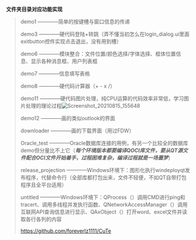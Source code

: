 **文件夹目录对应功能实现**

> demo1 ————简单的按键槽与窗口信息的传递
> 
> demo3 ————硬代码登陆+转跳（弄不懂当初怎么在login_dialog.ui里面exitbutton控件实现点击退出，没有用到槽）
> 
> demo6 ————模块整合：文件位置/颜色选择/字体选择、框体位置信息、显示各种消息框、用户列表框
>  
> demo7 ————信息填写表格
> 
> demo8 ————硬代码计算器（+ - x /）
> 
> demo11 ————硬代码图片处理，纯CPU运算的代码效率非常低，学习图片处理的理论过程![Screenshot_20210815_155648](https://user-images.githubusercontent.com/45527640/129484183-8062a51b-1448-498a-aaf3-e89d6f723366.png)
> 
> demo12 ————画的类似outlook的界面
>
> downloader ————画的下载界面（用过FDW）
>
> Oracle_test ————Oracle数据库连接的用例，有另一个比较全的数据库demo但分量比不上它（***每个环境版本都要编译QOCI库文件，要从QT源文件配合OCI文件开始着手，过程困难复杂，编译过程就是一场噩梦***）
> 
> release_projection ————Windows环境下：图形化执行windeployqt发布程序，代替命令行（全部库都打包出来，文件不轻便，不如QT自带打包程序且全平台适用）
> 
> untitled ————Windows环境下：QProcess（）调用CMD进行ping和tracert、调用多线程并发执行函数、QNetworkAccessManager（）调用互联网API查询信息进行显示、QAxObject（）打开word、excel文件并读取各行各列的内容
> 
>https://github.com/foreverlz1111/CuTe




   
